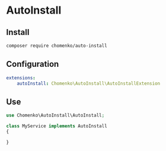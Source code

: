 # AutoInstall

## Install

````sh
composer require chomenko/auto-install
````

## Configuration

```yaml
extensions:
    autoInstall: Chomenko\AutoInstall\AutoInstallExtension
```

## Use

```php
use Chomenko\AutoInstall\AutoInstall;

class MyService implements AutoInstall
{

}
```

